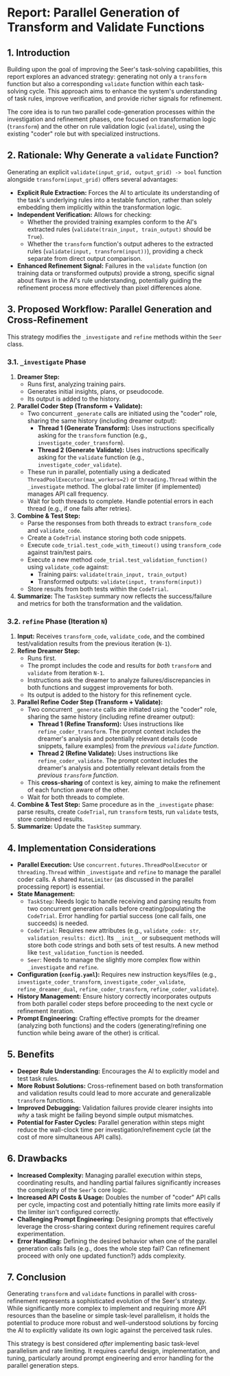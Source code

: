 # Report: Parallel Generation of Transform and Validate Functions

## 1. Introduction

Building upon the goal of improving the Seer's task-solving capabilities, this report explores an advanced strategy: generating not only a `transform` function but also a corresponding `validate` function within each task-solving cycle. This approach aims to enhance the system's understanding of task rules, improve verification, and provide richer signals for refinement.

The core idea is to run two parallel code-generation processes within the investigation and refinement phases, one focused on transformation logic (`transform`) and the other on rule validation logic (`validate`), using the existing "coder" role but with specialized instructions.

## 2. Rationale: Why Generate a `validate` Function?

Generating an explicit `validate(input_grid, output_grid) -> bool` function alongside `transform(input_grid)` offers several advantages:

*   **Explicit Rule Extraction:** Forces the AI to articulate its understanding of the task's underlying rules into a testable function, rather than solely embedding them implicitly within the transformation logic.
*   **Independent Verification:** Allows for checking:
    *   Whether the provided training examples conform to the AI's extracted rules (`validate(train_input, train_output)` should be `True`).
    *   Whether the `transform` function's output adheres to the extracted rules (`validate(input, transform(input))`), providing a check separate from direct output comparison.
*   **Enhanced Refinement Signal:** Failures in the `validate` function (on training data or transformed outputs) provide a strong, specific signal about flaws in the AI's rule understanding, potentially guiding the refinement process more effectively than pixel differences alone.

## 3. Proposed Workflow: Parallel Generation and Cross-Refinement

This strategy modifies the `_investigate` and `refine` methods within the `Seer` class.

### 3.1. `_investigate` Phase

1.  **Dreamer Step:**
    *   Runs first, analyzing training pairs.
    *   Generates initial insights, plans, or pseudocode.
    *   Its output is added to the history.
2.  **Parallel Coder Step (Transform + Validate):**
    *   Two concurrent `_generate` calls are initiated using the "coder" role, sharing the same history (including dreamer output):
        *   **Thread 1 (Generate Transform):** Uses instructions specifically asking for the `transform` function (e.g., `investigate_coder_transform`).
        *   **Thread 2 (Generate Validate):** Uses instructions specifically asking for the `validate` function (e.g., `investigate_coder_validate`).
    *   These run in parallel, potentially using a dedicated `ThreadPoolExecutor(max_workers=2)` or `threading.Thread` within the `_investigate` method. The global rate limiter (if implemented) manages API call frequency.
    *   Wait for both threads to complete. Handle potential errors in each thread (e.g., if one fails after retries).
3.  **Combine & Test Step:**
    *   Parse the responses from both threads to extract `transform_code` and `validate_code`.
    *   Create a `CodeTrial` instance storing both code snippets.
    *   Execute `code_trial.test_code_with_timeout()` using `transform_code` against train/test pairs.
    *   Execute a new method `code_trial.test_validation_function()` using `validate_code` against:
        *   Training pairs: `validate(train_input, train_output)`
        *   Transformed outputs: `validate(input, transform(input))`
    *   Store results from both tests within the `CodeTrial`.
4.  **Summarize:** The `TaskStep` summary now reflects the success/failure and metrics for both the transformation and the validation.

### 3.2. `refine` Phase (Iteration `N`)

1.  **Input:** Receives `transform_code`, `validate_code`, and the combined test/validation results from the previous iteration (`N-1`).
2.  **Refine Dreamer Step:**
    *   Runs first.
    *   The prompt includes the code and results for *both* `transform` and `validate` from iteration `N-1`.
    *   Instructions ask the dreamer to analyze failures/discrepancies in both functions and suggest improvements for both.
    *   Its output is added to the history for this refinement cycle.
3.  **Parallel Refine Coder Step (Transform + Validate):**
    *   Two concurrent `_generate` calls are initiated using the "coder" role, sharing the same history (including refine dreamer output):
        *   **Thread 1 (Refine Transform):** Uses instructions like `refine_coder_transform`. The prompt context includes the dreamer's analysis and potentially relevant details (code snippets, failure examples) from the *previous `validate` function*.
        *   **Thread 2 (Refine Validate):** Uses instructions like `refine_coder_validate`. The prompt context includes the dreamer's analysis and potentially relevant details from the *previous `transform` function*.
    *   This **cross-sharing** of context is key, aiming to make the refinement of each function aware of the other.
    *   Wait for both threads to complete.
4.  **Combine & Test Step:** Same procedure as in the `_investigate` phase: parse results, create `CodeTrial`, run `transform` tests, run `validate` tests, store combined results.
5.  **Summarize:** Update the `TaskStep` summary.

## 4. Implementation Considerations

*   **Parallel Execution:** Use `concurrent.futures.ThreadPoolExecutor` or `threading.Thread` within `_investigate` and `refine` to manage the parallel coder calls. A shared `RateLimiter` (as discussed in the parallel processing report) is essential.
*   **State Management:**
    *   `TaskStep`: Needs logic to handle receiving and parsing results from two concurrent generation calls before creating/populating the `CodeTrial`. Error handling for partial success (one call fails, one succeeds) is needed.
    *   `CodeTrial`: Requires new attributes (e.g., `validate_code: str`, `validation_results: dict`). Its `__init__` or subsequent methods will store both code strings and both sets of test results. A new method like `test_validation_function` is needed.
    *   `Seer`: Needs to manage the slightly more complex flow within `_investigate` and `refine`.
*   **Configuration (`config.yaml`):** Requires new instruction keys/files (e.g., `investigate_coder_transform`, `investigate_coder_validate`, `refine_dreamer_dual`, `refine_coder_transform`, `refine_coder_validate`).
*   **History Management:** Ensure history correctly incorporates outputs from both parallel coder steps before proceeding to the next cycle or refinement iteration.
*   **Prompt Engineering:** Crafting effective prompts for the dreamer (analyzing both functions) and the coders (generating/refining one function while being aware of the other) is critical.

## 5. Benefits

*   **Deeper Rule Understanding:** Encourages the AI to explicitly model and test task rules.
*   **More Robust Solutions:** Cross-refinement based on both transformation and validation results could lead to more accurate and generalizable `transform` functions.
*   **Improved Debugging:** Validation failures provide clearer insights into *why* a task might be failing beyond simple output mismatches.
*   **Potential for Faster Cycles:** Parallel generation within steps might reduce the wall-clock time per investigation/refinement cycle (at the cost of more simultaneous API calls).

## 6. Drawbacks

*   **Increased Complexity:** Managing parallel execution within steps, coordinating results, and handling partial failures significantly increases the complexity of the `Seer`'s core logic.
*   **Increased API Costs & Usage:** Doubles the number of "coder" API calls per cycle, impacting cost and potentially hitting rate limits more easily if the limiter isn't configured correctly.
*   **Challenging Prompt Engineering:** Designing prompts that effectively leverage the cross-sharing context during refinement requires careful experimentation.
*   **Error Handling:** Defining the desired behavior when one of the parallel generation calls fails (e.g., does the whole step fail? Can refinement proceed with only one updated function?) adds complexity.

## 7. Conclusion

Generating `transform` and `validate` functions in parallel with cross-refinement represents a sophisticated evolution of the Seer's strategy. While significantly more complex to implement and requiring more API resources than the baseline or simple task-level parallelism, it holds the potential to produce more robust and well-understood solutions by forcing the AI to explicitly validate its own logic against the perceived task rules.

This strategy is best considered *after* implementing basic task-level parallelism and rate limiting. It requires careful design, implementation, and tuning, particularly around prompt engineering and error handling for the parallel generation steps.
